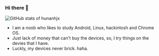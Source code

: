 ### Hi there 👋

![GitHub stats of hunanhjx](https://github-readme-stats.vercel.app/api?username=hunanhjx&bg_color=30,e96443,904e95&title_color=fff&text_color=fff)

- I am a noob who likes to study Android, Linux, hackintosh and Chrome OS.
- Just lack of money that can't buy the devices, so, I try things on the devies that I have.
- Luckly, my devices never brick. haha.

<!--
**hunanhjx/hunanhjx** is a ✨ _special_ ✨ repository because its `README.md` (this file) appears on your GitHub profile.

Here are some ideas to get you started:

- 🔭 I’m currently working on ...
- 🌱 I’m currently learning ...
- 👯 I’m looking to collaborate on ...
- 🤔 I’m looking for help with ...
- 💬 Ask me about ...
- 📫 How to reach me: ...
- 😄 Pronouns: ...
- ⚡ Fun fact: ...
-->
